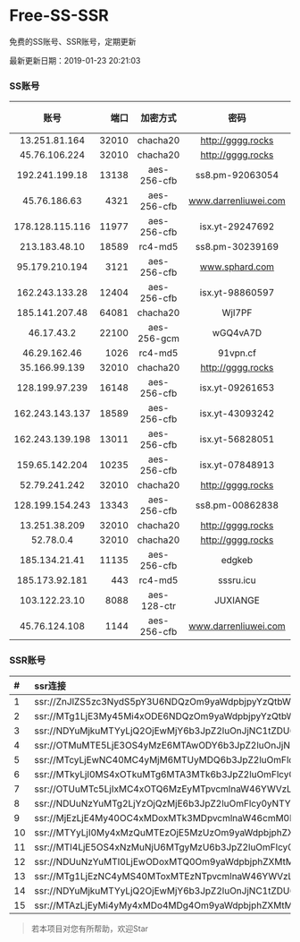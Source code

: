 # Free-SS-SSR

免费的SS账号、SSR账号，定期更新

最新更新日期：2019-01-23 20:21:03 

### SS账号

|账号|端口|加密方式|密码|更新时间|国家|
|:-----:|-----:|:----:|:----:|:----:|:----:|
|13.251.81.164|32010|chacha20|http://gggg.rocks|20:17:20|SG|
|45.76.106.224|32010|chacha20|http://gggg.rocks|20:17:12|JP|
|192.241.199.18|13138|aes-256-cfb|ss8.pm-92063054|20:17:05|US|
|45.76.186.63|4321|aes-256-cfb|www.darrenliuwei.com|20:17:43|SG|
|178.128.115.116|11977|aes-256-cfb|isx.yt-29247692|20:17:06|SG|
|213.183.48.10|18589|rc4-md5|ss8.pm-30239169|20:17:05|RU|
|95.179.210.194|3121|aes-256-cfb|www.sphard.com|20:17:13|FR|
|162.243.133.28|12404|aes-256-cfb|isx.yt-98860597|20:17:05|US|
|185.141.207.48|64081|chacha20|WjI7PF|20:17:14|GB|
|46.17.43.2|22100|aes-256-gcm|wGQ4vA7D|20:07:11|RU|
|46.29.162.46|1026|rc4-md5|91vpn.cf|20:17:29|RU|
|35.166.99.139|32010|chacha20|http://gggg.rocks|20:17:29|US|
|128.199.97.239|16148|aes-256-cfb|isx.yt-09261653|20:17:06|SG|
|162.243.143.137|18589|aes-256-cfb|isx.yt-43093242|20:17:05|US|
|162.243.139.198|13011|aes-256-cfb|isx.yt-56828051|20:17:05|US|
|159.65.142.204|10235|aes-256-cfb|isx.yt-07848913|20:17:06|SG|
|52.79.241.242|32010|chacha20|http://gggg.rocks|20:12:15|KR|
|128.199.154.243|13343|aes-256-cfb|ss8.pm-00862838|20:17:06|SG|
|13.251.38.209|32010|chacha20|http://gggg.rocks|20:17:12|SG|
|52.78.0.4|32010|chacha20|http://gggg.rocks|20:17:16|KR|
|185.134.21.41|11135|aes-256-cfb|edgkeb|20:17:14|GB|
|185.173.92.181|443|rc4-md5|sssru.icu|20:17:14|RU|
|103.122.23.10|8088|aes-128-ctr|JUXIANGE|20:17:10|US|
|45.76.124.108|1144|aes-256-cfb|www.darrenliuwei.com|20:12:06|AU|


### SSR账号

|#|ssr连接|
|:-----|:-----|
|1|ssr://ZnJlZS5zc3NydS5pY3U6NDQzOm9yaWdpbjpyYzQtbWQ1Omh0dHBfc2ltcGxlOmMzTnpjblV1YVdOMS8_cmVtYXJrcz1VMU5TVkU5UFRGOU9iMlJsT3VTX2hPZTlsLWFXcnlBJmdyb3VwPVYxZFhMbE5UVWxOVVQwOU1Ma05QVFE|
|2|ssr://MTg1LjE3My45Mi4xODE6NDQzOm9yaWdpbjpyYzQtbWQ1OnBsYWluOmMzTnpjblV1YVdOMS8_cmVtYXJrcz1VMU5TVkU5UFRGOU9iMlJsT3VTX2hPZTlsLWFXcnlBJmdyb3VwPVYxZFhMbE5UVWxOVVQwOU1Ma05QVFE|
|3|ssr://NDYuMjkuMTYyLjQ2OjEwMjY6b3JpZ2luOnJjNC1tZDU6cGxhaW46T1RGMmNHNHVZMlkvP3JlbWFya3M9VTFOU1ZFOVBURjlPYjJSbE91U19oT2U5bC1hV3J5QSZncm91cD1WMWRYTGxOVFVsTlVUMDlNTGtOUFRR|
|4|ssr://OTMuMTE5LjE3OS4yMzE6MTAwODY6b3JpZ2luOnJjNC1tZDUtNjpwbGFpbjpiV2xzZFhoby8_b2Jmc3BhcmFtPTVweTY1Wnk2NXJXTDZLLUVPbWgwZEhBNkx5OTBMbU51TDBWb1pHMVVlR1UmcHJvdG9wYXJhbT1NVERsaFlNeGRPYXpxT1dHakRwb2RIUndPaTh2ZEM1amJpOVNaVVZSV25oeiZyZW1hcmtzPVUxTlNWRTlQVEY5T2IyUmxPdWU5bC1tcHJPV3d2T1M2bWlBJmdyb3VwPVYxZFhMbE5UVWxOVVQwOU1Ma05QVFE|
|5|ssr://MTcyLjEwNC40MC4yMjM6MTUyMDQ6b3JpZ2luOmFlcy0yNTYtY2ZiOnBsYWluOlpqVTFMbVoxYmkwMk9ETXdOakU0TXcvP3JlbWFya3M9VTFOU1ZFOVBURjlPYjJSbE91YVdzT1dLb09XZG9TQk1hVzV2WkdYbWxiRG1qYTdrdUszbHY0TSZncm91cD1WMWRYTGxOVFVsTlVUMDlNTGtOUFRR|
|6|ssr://MTkyLjI0MS4xOTkuMTg6MTA3MTk6b3JpZ2luOmFlcy0yNTYtY2ZiOnBsYWluOmMzTTRMbkJ0TFRNeU1UTTNNRFk0Lz9yZW1hcmtzPVUxTlNWRTlQVEY5T2IyUmxPdWUtanVXYnZTRGxpcURsaUtubnBvX2xzTHprdXBybHQ1N21sNmZwaDVIbHNiRkVhV2RwZEdGc1QyTmxZVzdtbGJEbWphN2t1SzNsdjRNJmdyb3VwPVYxZFhMbE5UVWxOVVQwOU1Ma05QVFE|
|7|ssr://OTUuMTc5LjIxMC4xOTQ6MzEyMTpvcmlnaW46YWVzLTI1Ni1jZmI6cGxhaW46ZDNkM0xuTndhR0Z5WkM1amIyMC8_cmVtYXJrcz1VMU5TVkU5UFRGOU9iMlJsT3VXNGpPaUZpaUEmZ3JvdXA9VjFkWExsTlRVbE5VVDA5TUxrTlBUUQ|
|8|ssr://NDUuNzYuMTg2LjYzOjQzMjE6b3JpZ2luOmFlcy0yNTYtY2ZiOnBsYWluOmQzZDNMbVJoY25KbGJteHBkWGRsYVM1amIyMC8_cmVtYXJrcz1VMU5TVkU5UFRGOU9iMlJsT3VlLWp1V2J2U0EmZ3JvdXA9VjFkWExsTlRVbE5VVDA5TUxrTlBUUQ|
|9|ssr://MjEzLjE4My40OC4xMDoxMTk3MDpvcmlnaW46cmM0LW1kNTpwbGFpbjpjM000TG5CdExUYzRPREU0TURFMy8_cmVtYXJrcz1VMU5TVkU5UFRGOU9iMlJsT3VTX2hPZTlsLWFXcnlEb2pxdm1scV9ucDVGTlpXeGlhV052YmVhVnNPYU5ydVM0cmVXX2d3Jmdyb3VwPVYxZFhMbE5UVWxOVVQwOU1Ma05QVFE|
|10|ssr://MTYyLjI0My4xMzQuMTEzOjE5MzUzOm9yaWdpbjphZXMtMjU2LWNmYjpwbGFpbjpjM040TG5KbExURTBOVE0zTlRBeC8_cmVtYXJrcz1VMU5TVkU5UFRGOU9iMlJsT3VlLWp1V2J2U0RsaXFEbHQ1N21sNmZwaDVIbHNiRlRSa19tbGJEbWphN2t1SzNsdjRNJmdyb3VwPVYxZFhMbE5UVWxOVVQwOU1Ma05QVFE|
|11|ssr://MTI4LjE5OS4xNzMuNjU6MTgyMzU6b3JpZ2luOmFlcy0yNTYtY2ZiOnBsYWluOmMzTjRMbkpsTFRneE5URTFPVFE0Lz9yZW1hcmtzPVUxTlNWRTlQVEY5T2IyUmxPdWFXc09XS29PV2RvU0JFYVdkcGRHRnNUMk5sWVc3bWxiRG1qYTdrdUszbHY0TSZncm91cD1WMWRYTGxOVFVsTlVUMDlNTGtOUFRR|
|12|ssr://NDUuNzYuMTI0LjEwODoxMTQ0Om9yaWdpbjphZXMtMjU2LWNmYjpwbGFpbjpkM2QzTG1SaGNuSmxibXhwZFhkbGFTNWpiMjAvP3JlbWFya3M9VTFOU1ZFOVBURjlPYjJSbE91ZS1qdVdidlNBJmdyb3VwPVYxZFhMbE5UVWxOVVQwOU1Ma05QVFE|
|13|ssr://MTg1LjEzNC4yMS40MToxMTEzNTpvcmlnaW46YWVzLTI1Ni1jZmI6cGxhaW46WldSbmEyVmkvP3JlbWFya3M9VTFOU1ZFOVBURjlPYjJSbE9nJmdyb3VwPVYxZFhMbE5UVWxOVVQwOU1Ma05QVFE|
|14|ssr://NDYuMjkuMTYyLjQ2OjEwMjY6b3JpZ2luOnJjNC1tZDU6cGxhaW46T1RGMmNHNHVZMlkvP3JlbWFya3M9VTFOU1ZFOVBURjlPYjJSbE91U19oT2U5bC1hV3J5QSZncm91cD1WMWRYTGxOVFVsTlVUMDlNTGtOUFRR|
|15|ssr://MTAzLjEyMi4yMy4xMDo4MDg4Om9yaWdpbjphZXMtMTI4LWN0cjpwbGFpbjpTbFZZU1VGT1IwVS8_cmVtYXJrcz1VMU5TVkU5UFRGOU9iMlJsT3VTNm11V2txdVdjc09XTXVpQSZncm91cD1WMWRYTGxOVFVsTlVUMDlNTGtOUFRR|


> 若本项目对您有所帮助，欢迎Star